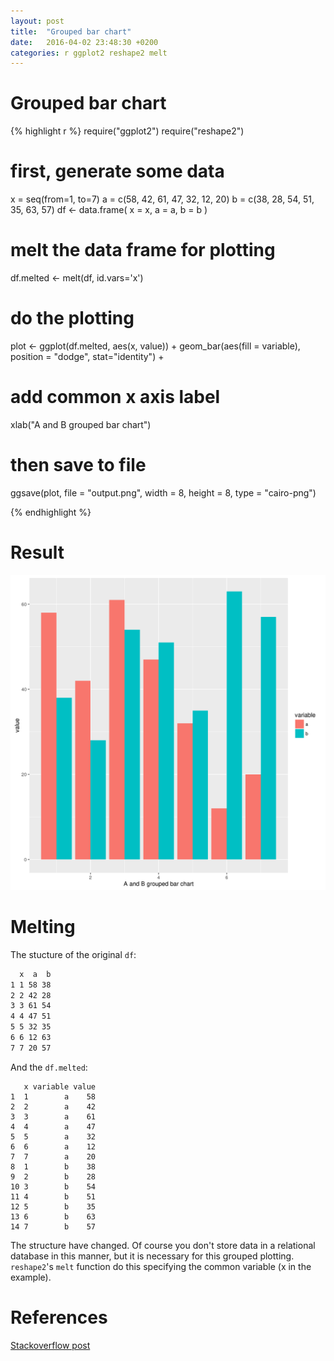 ```yaml
---
layout: post
title:  "Grouped bar chart"
date:   2016-04-02 23:48:30 +0200
categories: r ggplot2 reshape2 melt
---
```


# Grouped bar chart

{% highlight r %}
require("ggplot2")
require("reshape2")

# first, generate some data
x = seq(from=1, to=7)
a = c(58, 42, 61, 47, 32, 12, 20)
b = c(38, 28, 54, 51, 35, 63, 57)
df <- data.frame(
    x = x,
    a = a,
    b = b
)

# melt the data frame for plotting
df.melted <- melt(df, id.vars='x')

# do the plotting
plot <- ggplot(df.melted, aes(x, value)) + 
geom_bar(aes(fill = variable), position = "dodge", stat="identity") + 
# add common x axis label
xlab("A and B grouped bar chart")

# then save to file
ggsave(plot, file = "output.png", width = 8, height = 8, type = "cairo-png")

{% endhighlight %}

# Result

![The output image](/assets/grouped-bar-chart.png)

# Melting

The stucture of the original `df`:

```` html
  x  a  b
1 1 58 38
2 2 42 28
3 3 61 54
4 4 47 51
5 5 32 35
6 6 12 63
7 7 20 57

````

And the `df.melted`:

````
   x variable value
1  1        a    58
2  2        a    42
3  3        a    61
4  4        a    47
5  5        a    32
6  6        a    12
7  7        a    20
8  1        b    38
9  2        b    28
10 3        b    54
11 4        b    51
12 5        b    35
13 6        b    63
14 7        b    57

````

The structure have changed. Of course you don't store data in a relational database in this manner, but it is necessary for this grouped plotting. `reshape2`'s `melt` function do this specifying the common variable (x in the example).

# References
[Stackoverflow post][stackof]

[stackof]: http://stackoverflow.com/a/18162330/4737417
